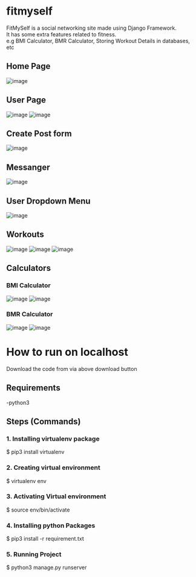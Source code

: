 # fitmyself
FitMySelf is a social networking site made using Django Framework.<br />
It has some extra features related to fitness.<br/>
e.g BMI Calculator, BMR Calculator, Storing Workout Details in databases, etc
## Home Page
![image](https://user-images.githubusercontent.com/43299015/119499797-b4b49b80-bd84-11eb-866e-cd53352785d9.png)
## User Page
![image](https://user-images.githubusercontent.com/43299015/119500384-5dfb9180-bd85-11eb-917c-ffda6209f5cd.png)
![image](https://user-images.githubusercontent.com/43299015/119500527-88e5e580-bd85-11eb-9aac-8216154d0f0e.png)
## Create Post form
![image](https://user-images.githubusercontent.com/43299015/119500720-bd59a180-bd85-11eb-9184-dfaaaf37dadd.png)
## Messanger 
![image](https://user-images.githubusercontent.com/43299015/119500992-0ad60e80-bd86-11eb-9621-e9424a4407ed.png)
## User Dropdown Menu
![image](https://user-images.githubusercontent.com/43299015/119501480-846dfc80-bd86-11eb-8418-a228d93d4af6.png)
## Workouts
![image](https://user-images.githubusercontent.com/43299015/119502588-b6339300-bd87-11eb-9991-3e967e2c1b3f.png)
![image](https://user-images.githubusercontent.com/43299015/119502840-fc88f200-bd87-11eb-943f-46d99c48076f.png)
![image](https://user-images.githubusercontent.com/43299015/119502963-1b878400-bd88-11eb-8293-5c34580a09dd.png)
## Calculators
### BMI Calculator
![image](https://user-images.githubusercontent.com/43299015/119503394-8d5fcd80-bd88-11eb-9e29-ab8ed79a8eb1.png)
![image](https://user-images.githubusercontent.com/43299015/119503469-a1a3ca80-bd88-11eb-9820-13b271febd6a.png)
### BMR Calculator
![image](https://user-images.githubusercontent.com/43299015/119503568-bda76c00-bd88-11eb-9b07-ca05601e78ab.png)
![image](https://user-images.githubusercontent.com/43299015/119503639-d1eb6900-bd88-11eb-9cf6-8375aa6353be.png)
# How to run on localhost
Download the code from via above download button
## Requirements
-python3
## Steps (Commands)
### 1. Installing virtualenv package
$ pip3 install virtualenv
### 2. Creating virtual environment
$ virtualenv env
### 3. Activating Virtual environment
$ source env/bin/activate
### 4. Installing python Packages
$ pip3 install -r requirement.txt
### 5. Running Project 
$ python3 manage.py runserver
